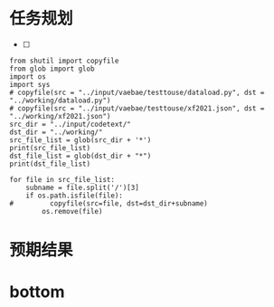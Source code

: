 # 任务规划
- [ ] 
  
  
  
```
from shutil import copyfile
from glob import glob
import os
import sys
# copyfile(src = "../input/vaebae/testtouse/dataload.py", dst = "../working/dataload.py")
# copyfile(src = "../input/vaebae/testtouse/xf2021.json", dst = "../working/xf2021.json")
src_dir = "../input/codetext/"
dst_dir = "../working/"
src_file_list = glob(src_dir + '*')
print(src_file_list)
dst_file_list = glob(dst_dir + "*")
print(dst_file_list)

for file in src_file_list:
    subname = file.split('/')[3]
    if os.path.isfile(file):
#         copyfile(src=file, dst=dst_dir+subname)
        os.remove(file)
```
  
  
  
  
  
  

# 预期结果

  
  
  
  
  
  
  
  
  
  
  
  
  
  
  
  
  
  

# bottom